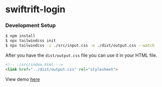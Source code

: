 # swiftrift-login

### Development Setup

```sh
$ npm install
$ npx tailwindcss init
$ npx tailwindcss -i ./src/input.css -o ./dist/output.css --watch
```

After you have the `dist/output.css` file you can use it in your HTML file.

```html
<!-- ./src/index.html -->
<link href="../dist/output.css" rel="stylesheet">
```

View demo [here](https://phxgg.github.io/swiftrift-login/src)
